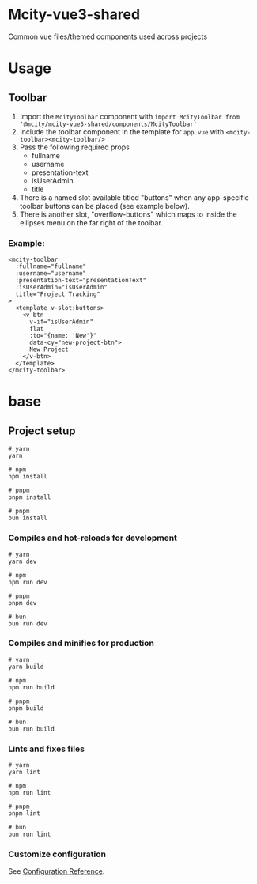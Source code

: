 # Mcity-vue3-shared
Common vue files/themed components used across projects

# Usage
## Toolbar
1. Import the `McityToolbar` component with
`import McityToolbar from '@mcity/mcity-vue3-shared/components/McityToolbar'`
2. Include the toolbar component in the template for `app.vue` with `<mcity-toolbar><mcity-toolbar/>`
3. Pass the following required props
    - fullname
    - username
    - presentation-text
    - isUserAdmin
    - title
4. There is a named slot available titled "buttons" when any app-specific toolbar buttons can be placed (see example below).
5. There is another slot, "overflow-buttons" which maps to inside the ellipses menu on the far right of the toolbar.

### Example:
```
<mcity-toolbar
  :fullname="fullname"
  :username="username"
  :presentation-text="presentationText"
  :isUserAdmin="isUserAdmin"
  title="Project Tracking"
>
  <template v-slot:buttons>
    <v-btn
      v-if="isUserAdmin"
      flat
      :to="{name: 'New'}"
      data-cy="new-project-btn">
      New Project
    </v-btn>
  </template>
</mcity-toolbar>
```

# base

## Project setup

```
# yarn
yarn

# npm
npm install

# pnpm
pnpm install

# pnpm
bun install
```

### Compiles and hot-reloads for development

```
# yarn
yarn dev

# npm
npm run dev

# pnpm
pnpm dev

# bun
bun run dev
```

### Compiles and minifies for production

```
# yarn
yarn build

# npm
npm run build

# pnpm
pnpm build

# bun
bun run build
```

### Lints and fixes files

```
# yarn
yarn lint

# npm
npm run lint

# pnpm
pnpm lint

# bun
bun run lint
```

### Customize configuration

See [Configuration Reference](https://vitejs.dev/config/).
